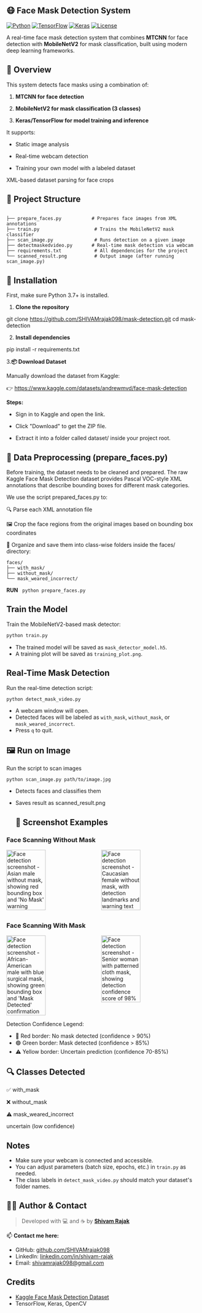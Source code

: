 ## 😷 Face Mask Detection System


[![Python](https://img.shields.io/badge/Python-3.7%2B-blue)](https://www.python.org/)
[![TensorFlow](https://img.shields.io/badge/TensorFlow-2.x-orange)](https://www.tensorflow.org/)
[![Keras](https://img.shields.io/badge/Keras-%E2%9D%A4-red)](https://keras.io/)
[![License](https://img.shields.io/badge/License-MIT-green)]()

A real-time face mask detection system that combines **MTCNN** for face detection with **MobileNetV2** for mask classification, built using modern deep learning frameworks.


## 📌 Overview
This system detects face masks using a combination of:

1. **MTCNN for face detection**

2. **MobileNetV2 for mask classification (3 classes)**

3. **Keras/TensorFlow for model training and inference**

It supports:

- Static image analysis

- Real-time webcam detection

- Training your own model with a labeled dataset

XML-based dataset parsing for face crops

## 📁 Project Structure
```

├── prepare_faces.py           # Prepares face images from XML annotations
├── train.py                    # Trains the MobileNetV2 mask classifier
├── scan_image.py               # Runs detection on a given image
├── detectmaskedvideo.py       # Real-time mask detection via webcam
├── requirements.txt            # All dependencies for the project
└── scanned_result.png          # Output image (after running scan_image.py)
```


## 🔧 Installation
First, make sure Python 3.7+ is installed.



1. **Clone the repository**

git clone https://github.com/SHIVAMrajak098/mask-detection.git
cd mask-detection

2. **Install dependencies**

pip install -r requirements.txt

3.**📦 Download Dataset**


Manually download the dataset from Kaggle:

👉 https://www.kaggle.com/datasets/andrewmvd/face-mask-detection

**Steps:**
- Sign in to Kaggle and open the link.

- Click "Download" to get the ZIP file.

- Extract it into a folder called dataset/ inside your project root.


## 🧼 Data Preprocessing (prepare_faces.py)
Before training, the dataset needs to be cleaned and prepared.
The raw Kaggle Face Mask Detection dataset provides Pascal VOC-style XML annotations that describe bounding boxes for different mask categories.

We use the script prepared_faces.py to:

🔍 Parse each XML annotation file

🖼️ Crop the face regions from the original images based on bounding box coordinates

📁 Organize and save them into class-wise folders inside the faces/ directory:

```
faces/
├── with_mask/
├── without_mask/
└── mask_weared_incorrect/
```

**RUN** ``` python prepare_faces.py```

## Train the Model
Train the MobileNetV2-based mask detector:
```bash
python train.py
```
- The trained model will be saved as `mask_detector_model.h5`.
- A training plot will be saved as `training_plot.png`.


## Real-Time Mask Detection
Run the real-time detection script:
```bash
python detect_mask_video.py
```
- A webcam window will open.
- Detected faces will be labeled as `with_mask`, `without_mask`, or `mask_weared_incorrect`.
- Press `q` to quit.


## 🖼️ Run on Image

Run the script to scan images

```python scan_image.py path/to/image.jpg```

- Detects faces and classifies them

- Saves result as scanned_result.png

  ## 📸 Screenshot Examples

### Face Scanning Without Mask
<div style="display: flex; gap: 20px; flex-wrap: wrap; margin-bottom: 30px;">
  <img src="1.png" alt="Face detection screenshot - Asian male without mask, showing red bounding box and 'No Mask' warning" width="45%" />
  <img src="2.png" alt="Face detection screenshot - Caucasian female without mask, with detection landmarks and warning text" width="45%" />
</div>

### Face Scanning With Mask
<div style="display: flex; gap: 20px; flex-wrap: wrap;">
  <img src="3.png" alt="Face detection screenshot - African-American male with blue surgical mask, showing green bounding box and 'Mask Detected' confirmation" width="45%" />
  <img src="4.png" alt="Face detection screenshot - Senior woman with patterned cloth mask, showing detection confidence score of 98%" width="45%" />
</div>

Detection Confidence Legend:
- 🔴 Red border: No mask detected (confidence > 90%)
- 🟢 Green border: Mask detected (confidence > 85%)
- ⚠️ Yellow border: Uncertain prediction (confidence 70-85%)


## 🔍 Classes Detected
✅ with_mask

❌ without_mask

⚠️ mask_weared_incorrect

uncertain (low confidence)

## Notes
- Make sure your webcam is connected and accessible.
- You can adjust parameters (batch size, epochs, etc.) in `train.py` as needed.
- The class labels in `detect_mask_video.py` should match your dataset's folder names.



## 🙋‍♂️ Author & Contact

> Developed with 💻 and ☕ by **[Shivam Rajak](https://github.com/SHIVAMrajak098)**

📫 **Contact me here:**

- GitHub: [github.com/SHIVAMrajak098](https://github.com/SHIVAMrajak098)
- LinkedIn: [linkedin.com/in/shivam-rajak](https://linkedin.com/in/shivam-rajak)
- Email: [shivamrajak098@gmail.com](mailto:shivamrajak098@gmail.com)

## Credits
- [Kaggle Face Mask Detection Dataset](https://www.kaggle.com/datasets/andrewmvd/face-mask-detection)
- TensorFlow, Keras, OpenCV 

